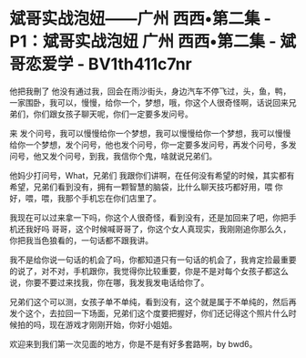 # 斌哥实战泡妞——广州 西西•第二集 - P1：斌哥实战泡妞 广州 西西•第二集 - 斌哥恋爱学 - BV1th411c7nr

他把我刪了 他没有通过我，回会在雨沙街头，身边汽车不停飞过，头，鱼，鸭，一家围卧，我可以，慢慢，给你一个，梦想，哦，你这个人很奇怪啊，话说回来兄弟们，你们跟女孩子聊天呢，你们一定要多发问号。

来 发个问号，我可以慢慢给你一个梦想，我可以慢慢给你一个梦想，我可以慢慢给你一个梦想，发个问号，他也发个问号，你一定要多发问号，再发个问号，多发问号，他又发个问号，到我，我信你个鬼，啥就说兄弟们。

他妈少打问号，What，兄弟们 我跟你们讲啊，在任何没有希望的时候，其实都有希望，兄弟们看到没有，拥有一颗智慧的脑袋，比什么聊天技巧都好用，喂 你好，喂，喂，我那个手机忘在你们店里了。

我现在可以过来拿一下吗，你这个人很奇怪，看到没有，还是加回来了吧，你把手机还我好吗 哥哥，这个时候喊哥哥了，你这个女人真现实，我刚刚追你那么久，你把我当色狼看的，一句话都不跟我讲。

我不是给你说一句话的机会了吗，你都知道只有一句话的机会了，我肯定捡最重要的说了，对不对，手机跟你，我觉得你比较重要，你是不是对每个女孩子都这么说，你要不要过来找我，你在哪，我发我发电话给你了。

兄弟们这个可以测，女孩子单不单纯，看到没有，这个就是属于不单纯的，然后再发个这个，去拉回一下场面，兄弟们这个度要把握好，你们还记得这个照片什么时候拍的吗，现在游戏才刚刚开始，你好小姐姐。

欢迎来到我们第一次见面的地方，你是不是有好多套路啊，by bwd6。